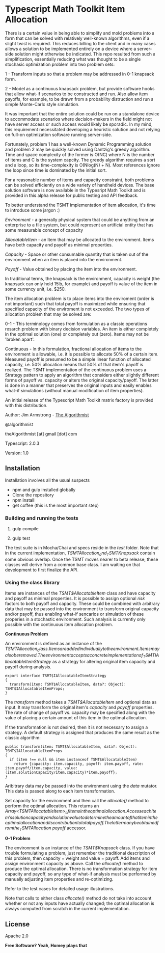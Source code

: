 # Typescript Math Toolkit Item Allocation

There is a certain value in being able to simplify and mold problems into a form that can be solved with relatively well-known algorithms, even if a slight twist is required.  This reduces billing to the client and in many cases allows a solution to be implemented entirely on a device where a server-side solution might otherwise be indicated.  This repo resulted from such a simplification, essentially reducing what was thought to be a single stochasic optimization problem into two problem sets:

1 - Transform inputs so that a problem may be addressed in 0-1 knapsack form.

2 - Model as a continuous knapsack problem, but provide software hooks that allow what-if scenarios to be constructed and run.  Also allow item payoffs, for example, to be drawn from a probability distruction and run a simple Monte-Carlo style simulation.

It was important that the entire solution could be run on a standalone device to accommodate scenarios where decision-makers in the field might not have server access or such access would likely be sporadic.  In my mind, this requirement necessitated developing a heuristic solution and not relying on full-on optimization software running server-side.

Fortunately, problem 1 has a well-known Dynamic Programming solution and problem 2 may be quickly solved using Dantzig's greedy algorithm.  Time and space complexity of the former is O(NC) where N is the number of items and C is the system capcity.  The greedy algorithm requires a sort and a loop, so its time-complexity is O(Nlog(N) + N).  Most references ignore the loop since time is dominated by the initial sort.

For a reasonable number of items and capacity constraint, both problems can be solved efficiently on a wide variety of handheld devices.  The base solution software is now available in the Typesript Math Toolkit and is provided in this alpha release for public testing and API feedback.

To better understand the TSMT implementation of item allocation, it's time to introduce some jargon :)

_Environment_ - a generally physical system that could be anything from an enterprise to a file system, but could represent an artificial entity that has some measurable concept of capacity

_AllocatableItem_ - an Item that may be allocated to the environment.  Items have both capacity and payoff as minimal properties.

_Capacity_ - Space or other consumable quantity that is taken out of the environment when an item is placed into the environment. 

_Payoff_ - Value obtained by placing the item into the environment.  

In traditional terms, the knapsack is the environment, capacity is weight (the knapsack can only hold 15lb, for example) and payoff is value of the item in some currency unit, i.e. $250. 

The item allocation problem is to place items into the enviroment (order is not important) such that total payoff is maximized while ensuring that specified capacity of the enviroment is not exceeded.  The two types of allocation problem that may be solved are:

0-1 - This terminology comes from formulation as a classic operations resarch problem with binary decision variables.  An item is either completely in the optimal solution (one) or completely out (zero).  Items may not be 'broken apart'. 

Continuous - In this formulation, fractional allocation of items to the environment is allowable, i.e. it is possible to allocate 50% of a certain item.  Measured payoff is presumed to be a simple linear function of allocated capacity, i.e. 50% allocation means that 50% of that item's payoff is realized.  The TSMT implementation of the continuous problem uses a Strategy pattern to apply an algorithm that considers either slightly different forms of payoff vs. capacity or alters the original capacity/payoff.  The latter is done in a manner that preserves the original inputs and easily enables what-if simulations (without manual modification of item properties).

An initial release of the Typescript Math Toolkit matrix factory is provided with this distribution.


Author:  Jim Armstrong - [The Algorithmist]

@algorithmist

theAlgorithmist [at] gmail [dot] com

Typescript: 2.0.3

Version: 1.0


## Installation

Installation involves all the usual suspects

  - npm and gulp installed globally
  - Clone the repository
  - npm install
  - get coffee (this is the most important step)


### Building and running the tests

1. gulp compile

2. gulp test

The test suite is in Mocha/Chai and specs reside in the _test_ folder.  Note that in the current implementation, _TSMT$Allocation_ and _TSMT$Knapsack_ contain some obvious overlap.  Once the TSMT moves nearer to beta release, these classes will derive from a common base class.  I am waiting on that development to first finalize the API.


### Using the class library

Items are instances of the _TSMT$AllocatableItem_ class and have capacity and payoff as minimal properties.  It is possible to assign optional _risk_ factors to both payoff and capacity.  These could be combined with arbitrary data that may be passed into the environment to transform original capacity and/or payoff, thus enabling what-if sencarios or simulation of these properies in a stochastic environment.  Such analysis is currently only possible with the continuous item allocation problem.

**Continuous Problem**

An environment is defined as an instance of the _TSMT$Allocation_ class.  Items are added individually to the environment.  Items may also be removed.  The environment accepts a concrete implementation of  _TSMT$IAllocatableItemStrategy_ as a strategy for altering original item capacity and payoff during analysis.  

```
export interface TSMT$IAllocatableItemStrategy
{
  transform(item: TSMT$AllocatableItem, data?: Object): TSMT$IAllocatableItemProps;
}
```

The _transform_ method takes a _TSMT$AllocatableItem_ and optional data as input.  It may transform the original item's _capacity_ and _payoff_ properties.  The rate of change of payoff vs. capacity may be specified along with the value of placing a certain amount of this item in the optimal allocation. 

If the transformation is not desired, then it is not necessary to assign a strategy.  A default strategy is assigned that produces the same result as the classic algorithm:

```
public transform(item: TSMT$AllocatableItem, data?: Object): TSMT$IAllocatableItemProps
{
  if (item !== null && item instanceof TSMT$AllocatableItem)
    return {capacity: item.capacity, payoff: item.payoff, rate: item.payoff/item.capacity, value: (item.solutionCapacity/item.capacity)*item.payoff};
}
````

Aribitrary data may be passed into the environment using the _data_ mutator.  This data is passed along to each item transformation.

Set capacity for the environment and then call the _allocate()_ method to perform the optimal allocation.  This returns an _Array<TSMT$AllocatableItem>_ of items in the optimal allocation.  Access each item's solution capacity and solution value to determine the amount of that item in the optimal allocation and its contribution to total payoff.  The latter many be obtained from the _TSMT$Allocation_ _payoff_ accessor.


**0-1 Problem**

The environment is an instance of the _TSMT$Knapsack_ class.  If you have trouble formulating a problem, just remember the traditional description of this problem, then capacity = weight and value = payoff.  Add items and assign environment capacity as above.  Call the _allocate()_ method to produce the optimal allocation.  There is no transformation strategy for item capacity and payoff, so any type of what-if analysis must be performed by manually adjusting item properties and re-optimizing.

Refer to the test cases for detailed usage illustrations.

Note that calls to either class _allocate()_ method do not take into account whether or not any inputs have actually changed; the optimal allocation is always computed from scratch in the current implementation.


License
----

Apache 2.0

**Free Software? Yeah, Homey plays that**

[//]: # (kudos http://stackoverflow.com/questions/4823468/store-comments-in-markdown-syntax)

[The Algorithmist]: <http://algorithmist.net>

